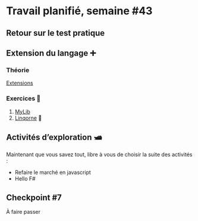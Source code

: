 # Travail planifié, semaine #43

## Retour sur le test pratique

## Extension du langage ➕

### Théorie
[Extensions](../supports/source/05-Extension.md)

###  Exercices 🔨
1. [MyLib](../exos/mylib/README.md)
2. [Linqorne](../exos/linqorne/README.md) 🦄

## Activités d’exploration 🛥
Maintenant que vous savez tout, libre à vous de choisir la suite des activités :

- Refaire le marché en javascript
- Hello F#

## Checkpoint #7
À faire passer